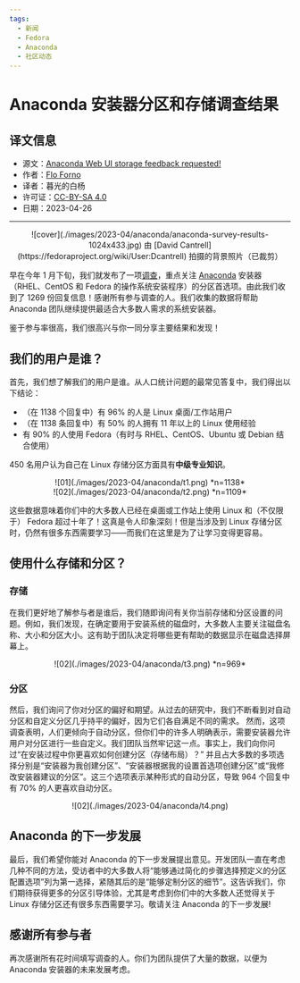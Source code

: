 ```yaml
---
tags:
  - 新闻
  - Fedora
  - Anaconda
  - 社区动态
---
```


# Anaconda 安装器分区和存储调查结果

## 译文信息

- 源文：[Anaconda Web UI storage feedback requested!](https://fedoramagazine.org/anaconda-installer-partitioning-and-storage-survey-results/)
- 作者：[Flo Forno](https://fedoramagazine.org/author/fforno/)
- 译者：暮光的白杨
- 许可证：[CC-BY-SA 4.0](http://creativecommons.org/licenses/by-sa/4.0/)
- 日期：2023-04-26

----

<center>
![cover](./images/2023-04/anaconda/anaconda-survey-results-1024x433.jpg)  
由 [David Cantrell](https://fedoraproject.org/wiki/User:Dcantrell) 拍摄的背景照片（已裁剪）
</center>

早在今年 1 月下旬，我们就发布了一项[调查]，重点关注 [Anaconda] 安装器（RHEL、CentOS 和 Fedora 的操作系统安装程序）的分区首选项。由此我们收到了 1269 份回复信息！感谢所有参与调查的人。我们收集的数据将帮助 Anaconda 团队继续提供最适合大多数人需求的系统安装器。

[调查]: ./anaconda-need-feedback.md
[Anaconda]: https://docs.fedoraproject.org/en-US/quick-docs/anaconda/anaconda/

鉴于参与率很高，我们很高兴与你一同分享主要结果和发现！

## 我们的用户是谁？

首先，我们想了解我们的用户是谁。从人口统计问题的最常见答复中，我们得出以下结论：

- （在 1138 个回复中）有 96% 的人是 Linux 桌面/工作站用户
- （在 1138 条回复中）有 50% 的人拥有 11 年以上的 Linux 使用经验
- 有 90% 的人使用 Fedora（有时与 RHEL、CentOS、Ubuntu 或 Debian 结合使用）

450 名用户认为自己在 Linux 存储分区方面具有**中级专业知识**。

<center>
![01](./images/2023-04/anaconda/t1.png)  
*n=1138*
</center>

<center>
![02](./images/2023-04/anaconda/t2.png)  
*n=1109*
</center>

这些数据意味着你们中的大多数人已经在桌面或工作站上使用 Linux 和（不仅限于） Fedora 超过十年了！这真是令人印象深刻！但是当涉及到 Linux 存储分区时，仍然有很多东西需要学习——而我们在这里是为了让学习变得更容易。

## 使用什么存储和分区？

### 存储

在我们更好地了解参与者是谁后，我们随即询问有关你当前存储和分区设置的问题。例如，我们发现，在确定要用于安装系统的磁盘时，大多数人主要关注磁盘名称、大小和分区大小。这有助于团队决定将哪些更有帮助的数据显示在磁盘选择屏幕上。

<center>
![02](./images/2023-04/anaconda/t3.png)  
*n=969*
</center>

### 分区

然后，我们询问了你对分区的偏好和期望。从过去的研究中，我们不断看到对自动分区和自定义分区几乎持平的偏好，因为它们各自满足不同的需求。 然而，这项调查表明，人们更倾向于自动分区，但你们中的许多人明确表示，需要安装器允许用户对分区进行一些自定义。我们团队当然牢记这一点。事实上，我们向你问过“在安装过程中你更喜欢如何创建分区（存储布局）？” 并且占大多数的多项选择分别是“安装器为我创建分区”、“安装器根据我的设置首选项创建分区”或“我修改安装器建议的分区”。这三个选项表示某种形式的自动分区，导致 964 个回复中有 70% 的人更喜欢自动分区。

<center>
![02](./images/2023-04/anaconda/t4.png)  
</center>

## Anaconda 的下一步发展

最后，我们希望你能对 Anaconda 的下一步发展提出意见。开发团队一直在考虑几种不同的方法，受访者中的大多数人将“能够通过简化的步骤选择预定义的分区配置选项”列为第一选择，紧随其后的是“能够定制分区的细节”。这告诉我们，你们期待获得更多的分区引导体验，尤其是考虑到你们中的大多数人还觉得关于 Linux 存储分区还有很多东西需要学习。敬请关注 Anaconda 的下一步发展!

## 感谢所有参与者

再次感谢所有花时间填写调查的人。你们为团队提供了大量的数据，以便为 Anaconda 安装器的未来发展考虑。